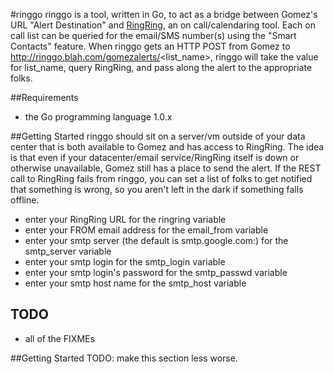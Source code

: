 #ringgo
ringgo is a tool, written in Go, to act as a bridge between Gomez's URL "Alert Destination" and [RingRing](https://github.com/darrendao/ringring), an on call/calendaring tool. Each on call list can be queried for the email/SMS number(s) using the "Smart Contacts" feature. When ringgo gets an HTTP POST from Gomez to http://ringgo.blah.com/gomezalerts/<list_name>, ringgo will take the value for list_name, query RingRing, and pass along the alert to the appropriate folks.

##Requirements
* the Go programming language 1.0.x

##Getting Started
ringgo should sit on a server/vm outside of your data center that is both available to Gomez and has access to RingRing. The idea is that even if your datacenter/email service/RingRing itself is down or otherwise unavailable, Gomez still has a place to send the alert. If the REST call to RingRing fails from ringgo, you can set a list of folks to get notified that something is wrong, so you aren't left in the dark if something falls offline.

* enter your RingRing URL for the ringring variable
* enter your FROM email address for the email_from variable
* enter your smtp server (the default is smtp.google.com:) for the smtp_server variable
* enter your smtp login for the smtp_login variable
* enter your smtp login's password for the smtp_passwd variable
* enter your smtp host name for the smtp_host variable

## TODO
* all of the FIXMEs

##Getting Started
TODO: make this section less worse.

